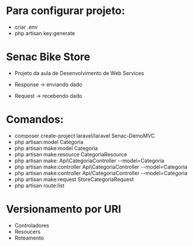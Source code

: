 # Para configurar projeto:
- criar .env
- php artisan key:generate

# Senac Bike Store 

- Projeto da aula de Desenvolvimento de Web Services

- Response -> enviando dado

- Request -> recebendo dado 

# Comandos: 
- composer create-project laravel/laravel Senac-DemoMVC
- php artisan:model Categoria
- php artisan make:model Categoria
- php artisan make:resource CategoriaResource
- php artisan make: Api\CategoriaController --model=Categoria
- php artisan make:controller Api\CategoriaController --model=Categoria
- php artisan make:controller Api/CategoriaController --model=Categoria
- php artisan make:request StoreCategoriaRequest
- php artisan route:list

# Versionamento por URI
- Controladores
- Resoucers
- Roteamento
